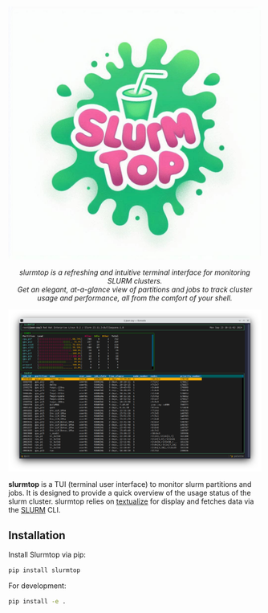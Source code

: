 
<p align="center">
  <img src="https://raw.githubusercontent.com/hunoutl/slurmtop/fe90324367067f962ffebf0666dbaf7f5b4ad86d/imgs/slurmtop_logo.jpeg" width=640px alt="Slurmtop Logo" />
</p>

<p align="center">
  <i>slurmtop is a refreshing and intuitive terminal interface for monitoring SLURM clusters.</i><br>
  <i>Get an elegant, at-a-glance view of partitions and jobs to track cluster usage and performance, all from the comfort of your shell.</i>
</p>

<p align="center">
  <img src="https://raw.githubusercontent.com/hunoutl/slurmtop/fe90324367067f962ffebf0666dbaf7f5b4ad86d/imgs/slurmtop_preview.png" alt="Slurmtop Preview" title="Slurmtop Preview" />
</p>



**slurmtop** is a TUI (terminal user interface) to monitor slurm partitions and jobs.
It is designed to provide a quick overview of the usage status of the slurm cluster.
slurmtop relies on [textualize](https://github.com/Textualize/textual) for display and fetches data via the [SLURM](https://slurm.schedmd.com/documentation.html) CLI.

## Installation

Install Slurmtop via pip:
```bash
pip install slurmtop
```

For development:
```bash
pip install -e .

```
